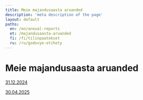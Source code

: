 ```yaml
---
title: Meie majandusaasta aruanded
description: 'meta description of the page'
layout: default
paths:
  en: /en/annual-reports
  et: /majandusaasta-aruanded
  fi: /fi/tilinpaatokset
  ru: /ru/godovye-otchety
---
```


# Meie majandusaasta aruanded

<a href="/doc/annual-reports/31.12.2024.pdf" target="_blank">31.12.2024</a>

<a href="/doc/annual-reports/30.04.2025.pdf" target="_blank">30.04.2025</a>
